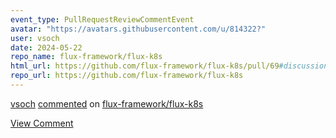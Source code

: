 ```yaml
---
event_type: PullRequestReviewCommentEvent
avatar: "https://avatars.githubusercontent.com/u/814322?"
user: vsoch
date: 2024-05-22
repo_name: flux-framework/flux-k8s
html_url: https://github.com/flux-framework/flux-k8s/pull/69#discussion_r1609471005
repo_url: https://github.com/flux-framework/flux-k8s
---
```


<a href='https://github.com/vsoch' target='_blank'>vsoch</a> <a href='https://github.com/flux-framework/flux-k8s/pull/69#discussion_r1609471005' target='_blank'>commented</a> on <a href='https://github.com/flux-framework/flux-k8s' target='_blank'>flux-framework/flux-k8s</a>

<a href='https://github.com/flux-framework/flux-k8s/pull/69#discussion_r1609471005' target='_blank'>View Comment</a>
